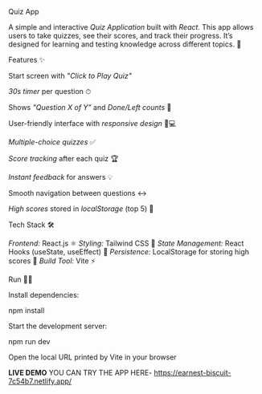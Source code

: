 Quiz App 
 
A simple and interactive *Quiz Application* built with *React*. This app allows users to take quizzes, see their scores, and track their progress. It’s designed for learning and testing knowledge across different topics. 📝

Features ✨

Start screen with *"Click to Play Quiz"* 

*30s timer* per question ⏱

Shows *"Question X of Y"* and *Done/Left counts* 🔢

User-friendly interface with *responsive design* 📱💻

*Multiple-choice quizzes* ✅

*Score tracking* after each quiz 🏆

*Instant feedback* for answers 💡

Smooth navigation between questions ↔

*High scores* stored in *localStorage* (top 5) 💾


Tech Stack 🛠

*Frontend:* React.js ⚛
*Styling:* Tailwind CSS 🎨
*State Management:* React Hooks (useState, useEffect) 🔄
*Persistence:* LocalStorage for storing high scores 💾
*Build Tool:* Vite ⚡

 Run 🏃‍♀
 
 Install dependencies:
   
   npm install
   
 Start the development server:

   npm run dev
   
  Open the local URL printed by Vite in your browser

**LIVE DEMO**
YOU CAN TRY THE APP HERE- https://earnest-biscuit-7c54b7.netlify.app/
